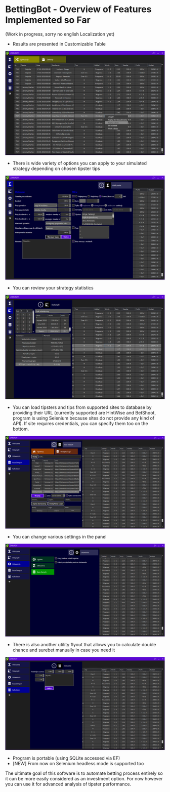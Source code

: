 # BettingBot - Overview of Features Implemented so Far 
(Work in progress, sorry no english Localization yet)

* Results are presented in Customizable Table

![Results Table](/Images/2018-03-24_030728.png?raw=true "Results Table")

* There is wide variety of options you can apply to your simulated strategy depending on chosen tipster tips

![Calculations](/Images/2018-03-24_031009.png?raw=true "Calculations")

* You can review your strategy statistics

![Statistics](/Images/2018-03-24_031153.png?raw=true "Statistics")

* You can load tipsters and tips from supported sites to database by providing their URL (currently supported are HintWise and BetShoot, program is using Selenium because sites do not provide any kind of API). If site requires credentials, you can specify them too on the bottom.

![Database](/Images/2018-03-24_031244.png?raw=true "Database")

* You can change various settings in the panel

![Options](/Images/2018-03-24_031223.png?raw=true "Options")

* There is also another utility flyout that allows you to calculate double chance and surebet manually in case you need it

![Calculator](/Images/2018-03-24_031253.png?raw=true "Calculator")

* Program is portable (using SQLite accessed via EF)
* [NEW] From now on Selenium headless mode is supported too

The ultimate goal of this software is to automate betting process entirely so it can be more easily considered as an investment option. For now however you can use it for advanced analysis of tipster performance.






